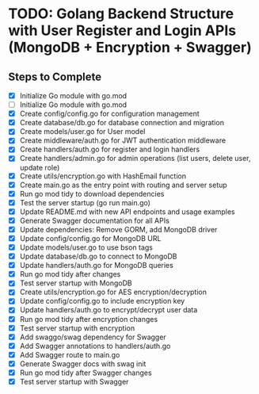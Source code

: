 
# TODO: Golang Backend Structure with User Register and Login APIs (MongoDB + Encryption + Swagger)

## Steps to Complete
- [x] Initialize Go module with go.mod
- [ ] Initialize Go module with go.mod
- [x] Create config/config.go for configuration management
- [x] Create database/db.go for database connection and migration
- [x] Create models/user.go for User model
- [x] Create middleware/auth.go for JWT authentication middleware
- [x] Create handlers/auth.go for register and login handlers
- [x] Create handlers/admin.go for admin operations (list users, delete user, update role)
- [x] Create utils/encryption.go with HashEmail function
- [x] Create main.go as the entry point with routing and server setup
- [x] Run go mod tidy to download dependencies
- [x] Test the server startup (go run main.go)
- [x] Update README.md with new API endpoints and usage examples
- [x] Generate Swagger documentation for all APIs
- [x] Update dependencies: Remove GORM, add MongoDB driver
- [x] Update config/config.go for MongoDB URL
- [x] Update models/user.go to use bson tags
- [x] Update database/db.go to connect to MongoDB
- [x] Update handlers/auth.go for MongoDB queries
- [x] Run go mod tidy after changes
- [x] Test server startup with MongoDB
- [x] Create utils/encryption.go for AES encryption/decryption
- [x] Update config/config.go to include encryption key
- [x] Update handlers/auth.go to encrypt/decrypt user data
- [x] Run go mod tidy after encryption changes
- [x] Test server startup with encryption
- [x] Add swaggo/swag dependency for Swagger
- [x] Add Swagger annotations to handlers/auth.go
- [x] Add Swagger route to main.go
- [x] Generate Swagger docs with swag init
- [x] Run go mod tidy after Swagger changes
- [x] Test server startup with Swagger
